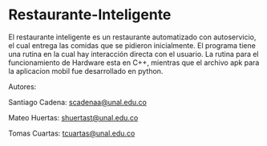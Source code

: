 # Restaurante-Inteligente
El restaurante inteligente es un restaurante automatizado con autoservicio, el cual entrega las comidas que se pidieron inicialmente. El programa tiene una rutina en la cual hay interacción directa con el usuario. La rutina para el funcionamiento de Hardware esta en C++, mientras que el archivo apk para la aplicacion mobil fue desarrollado en python.


Autores: 


Santiago Cadena: scadenaa@unal.edu.co


Mateo Huertas: shuertast@unal.edu.co


Tomas Cuartas: tcuartas@unal.edu.co
